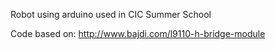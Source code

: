 Robot using arduino used in CIC Summer School   

Code based on: http://www.bajdi.com/l9110-h-bridge-module   
